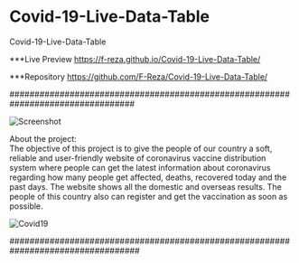 # Covid-19-Live-Data-Table
Covid-19-Live-Data-Table

***Live Preview https://f-reza.github.io/Covid-19-Live-Data-Table/

***Repository https://github.com/F-Reza/Covid-19-Live-Data-Table/

#################################################################################

![Screenshot](https://user-images.githubusercontent.com/75982069/114743663-b4c98080-9d6e-11eb-9996-69902cd4bd21.png)

About the project:  
The objective of this project is to give the people of our country a soft, reliable and user-friendly website of coronavirus vaccine distribution system where people can get the latest information about coronavirus regarding how many people get affected, deaths, recovered today and the past days. The website shows all the domestic and overseas results. The people of this country also can register and get the vaccination as soon as possible.

![Covid19](https://user-images.githubusercontent.com/75982069/114742485-9c0c9b00-9d6d-11eb-9de7-4ff48baff0b6.gif)


##################################################################################
